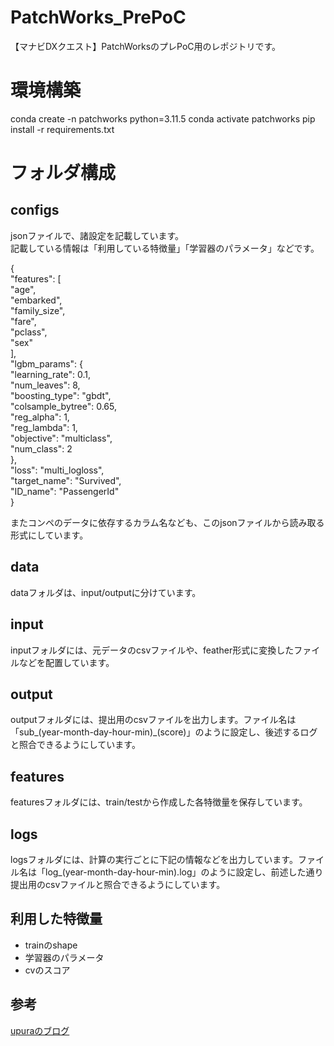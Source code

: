 # PatchWorks_PrePoC
【マナビDXクエスト】PatchWorksのプレPoC用のレポジトリです。

# 環境構築
conda create -n patchworks python=3.11.5
conda activate patchworks
pip install -r requirements.txt

# フォルダ構成
## configs
jsonファイルで、諸設定を記載しています。  
記載している情報は「利用している特徴量」「学習器のパラメータ」などです。  

{  
  "features": [  
      "age",  
      "embarked",  
      "family_size",  
      "fare",  
      "pclass",  
      "sex"  
  ],  
  "lgbm_params": {  
    "learning_rate": 0.1,  
    "num_leaves": 8,  
    "boosting_type": "gbdt",  
    "colsample_bytree": 0.65,  
    "reg_alpha": 1,  
    "reg_lambda": 1,  
    "objective": "multiclass",  
    "num_class": 2  
  },  
  "loss": "multi_logloss",  
  "target_name": "Survived",  
  "ID_name": "PassengerId"  
}  

またコンペのデータに依存するカラム名なども、このjsonファイルから読み取る形式にしています。

## data
dataフォルダは、input/outputに分けています。

## input
inputフォルダには、元データのcsvファイルや、feather形式に変換したファイルなどを配置しています。

## output
outputフォルダには、提出用のcsvファイルを出力します。ファイル名は「sub_(year-month-day-hour-min)_(score)」のように設定し、後述するログと照合できるようにしています。

## features
featuresフォルダには、train/testから作成した各特徴量を保存しています。

## logs
logsフォルダには、計算の実行ごとに下記の情報などを出力しています。ファイル名は「log_(year-month-day-hour-min).log」のように設定し、前述した通り提出用のcsvファイルと照合できるようにしています。

## 利用した特徴量
- trainのshape
- 学習器のパラメータ
- cvのスコア

## 参考
[upuraのブログ](https://upura.hatenablog.com/entry/2018/12/28/225234)



